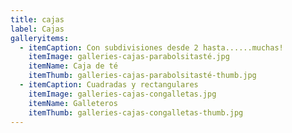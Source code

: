 ```yaml
---
title: cajas
label: Cajas
galleryitems:
  - itemCaption: Con subdivisiones desde 2 hasta......muchas!
    itemImage: galleries-cajas-parabolsitasté.jpg
    itemName: Caja de té
    itemThumb: galleries-cajas-parabolsitasté-thumb.jpg
  - itemCaption: Cuadradas y rectangulares
    itemImage: galleries-cajas-congalletas.jpg
    itemName: Galleteros
    itemThumb: galleries-cajas-congalletas-thumb.jpg
---
```


